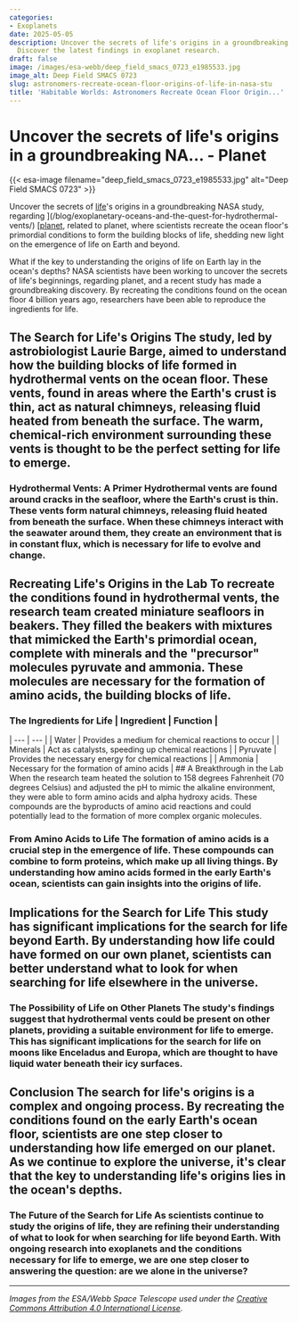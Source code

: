 ```yaml
---
categories:
- Exoplanets
date: 2025-05-05
description: Uncover the secrets of life's origins in a groundbreaking NASA study,...
  Discover the latest findings in exoplanet research.
draft: false
image: /images/esa-webb/deep_field_smacs_0723_e1985533.jpg
image_alt: Deep Field SMACS 0723
slug: astronomers-recreate-ocean-floor-origins-of-life-in-nasa-stu
title: 'Habitable Worlds: Astronomers Recreate Ocean Floor Origin...'
---
```


# Uncover the secrets of life's origins in a groundbreaking NA... - Planet
{{< esa-image filename="deep_field_smacs_0723_e1985533.jpg" alt="Deep Field SMACS 0723" >}}



Uncover the secrets of [life](/blog/the-exoplanet-revolution-our-quest-for-life-beyond-earth)'s origins in a groundbreaking NASA study, regarding ](/blog/exoplanetary-oceans-and-the-quest-for-hydrothermal-vents/) [[planet](/blog/exoplanets-and-the-search-for-life-beyond-earth), related to planet, where scientists recreate the ocean floor's primordial conditions to form the building blocks of life, shedding new light on the emergence of life on Earth and beyond.

What if the key to understanding the origins of life on Earth lay in the ocean's depths? NASA scientists have been working to uncover the secrets of life's beginnings, regarding planet, and a recent study has made a groundbreaking discovery. By recreating the conditions found on the ocean floor 4 billion years ago, researchers have been able to reproduce the ingredients for life.

 ## The Search for Life's Origins The study, led by astrobiologist Laurie Barge, aimed to understand how the building blocks of life formed in hydrothermal vents on the ocean floor. These vents, found in areas where the Earth's crust is thin, act as natural chimneys, releasing fluid heated from beneath the surface. The warm, chemical-rich environment surrounding these vents is thought to be the perfect setting for life to emerge.

 ### Hydrothermal Vents: A Primer Hydrothermal vents are found around cracks in the seafloor, where the Earth's crust is thin. These vents form natural chimneys, releasing fluid heated from beneath the surface. When these chimneys interact with the seawater around them, they create an environment that is in constant flux, which is necessary for life to evolve and change.

 ## Recreating Life's Origins in the Lab To recreate the conditions found in hydrothermal vents, the research team created miniature seafloors in beakers. They filled the beakers with mixtures that mimicked the Earth's primordial ocean, complete with minerals and the "precursor" molecules pyruvate and ammonia. These molecules are necessary for the formation of amino acids, the building blocks of life.

 ### The Ingredients for Life | Ingredient | Function |
| --- | --- |
| Water | Provides a medium for chemical reactions to occur |
| Minerals | Act as catalysts, speeding up chemical reactions |
| Pyruvate | Provides the necessary energy for chemical reactions |
| Ammonia | Necessary for the formation of amino acids | ## A Breakthrough in the Lab When the research team heated the solution to 158 degrees Fahrenheit (70 degrees Celsius) and adjusted the pH to mimic the alkaline environment, they were able to form amino acids and alpha hydroxy acids. These compounds are the byproducts of amino acid reactions and could potentially lead to the formation of more complex organic molecules.

 ### From Amino Acids to Life The formation of amino acids is a crucial step in the emergence of life. These compounds can combine to form proteins, which make up all living things. By understanding how amino acids formed in the early Earth's ocean, scientists can gain insights into the origins of life.

 ## Implications for the Search for Life This study has significant implications for the search for life beyond Earth. By understanding how life could have formed on our own planet, scientists can better understand what to look for when searching for life elsewhere in the universe.

 ### The Possibility of Life on Other Planets The study's findings suggest that hydrothermal vents could be present on other planets, providing a suitable environment for life to emerge. This has significant implications for the search for life on moons like Enceladus and Europa, which are thought to have liquid water beneath their icy surfaces.

 ## Conclusion The search for life's origins is a complex and ongoing process. By recreating the conditions found on the early Earth's ocean floor, scientists are one step closer to understanding how life emerged on our planet. As we continue to explore the universe, it's clear that the key to understanding life's origins lies in the ocean's depths.

 ### The Future of the Search for Life As scientists continue to study the origins of life, they are refining their understanding of what to look for when searching for life beyond Earth. With ongoing research into exoplanets and the conditions necessary for life to emerge, we are one step closer to answering the question: are we alone in the universe?

---

*Images from the ESA/Webb Space Telescope used under the [Creative Commons Attribution 4.0 International License](https://creativecommons.org/licenses/by/4.0).*